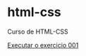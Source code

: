 # html-css
 Curso de HTML-CSS 

<a href="https://mateusclever.github.io/html-css/execicios/ex001/inde.html">Executar o exercicio 001<a>

